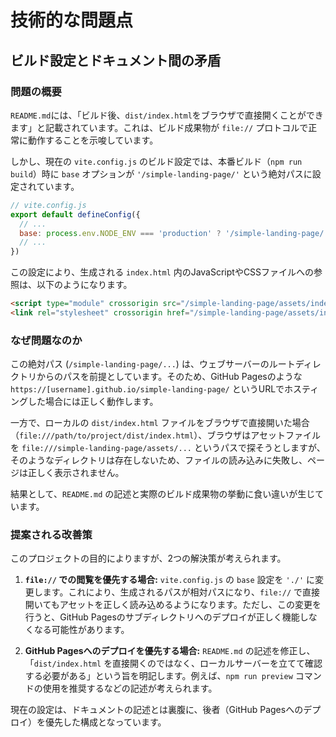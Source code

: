 # 技術的な問題点

## ビルド設定とドキュメント間の矛盾

### 問題の概要

`README.md`には、「ビルド後、`dist/index.html`をブラウザで直接開くことができます」と記載されています。これは、ビルド成果物が `file://` プロトコルで正常に動作することを示唆しています。

しかし、現在の `vite.config.js` のビルド設定では、本番ビルド（`npm run build`）時に `base` オプションが `'/simple-landing-page/'` という絶対パスに設定されています。

```javascript
// vite.config.js
export default defineConfig({
  // ...
  base: process.env.NODE_ENV === 'production' ? '/simple-landing-page/' : './', // GitHub Pages対応
  // ...
})
```

この設定により、生成される `index.html` 内のJavaScriptやCSSファイルへの参照は、以下のようになります。

```html
<script type="module" crossorigin src="/simple-landing-page/assets/index-....js"></script>
<link rel="stylesheet" crossorigin href="/simple-landing-page/assets/index-....css">
```

### なぜ問題なのか

この絶対パス (`/simple-landing-page/...`) は、ウェブサーバーのルートディレクトリからのパスを前提としています。そのため、GitHub Pagesのような `https://[username].github.io/simple-landing-page/` というURLでホスティングした場合には正しく動作します。

一方で、ローカルの `dist/index.html` ファイルをブラウザで直接開いた場合（`file:///path/to/project/dist/index.html`）、ブラウザはアセットファイルを `file:///simple-landing-page/assets/...` というパスで探そうとしますが、そのようなディレクトリは存在しないため、ファイルの読み込みに失敗し、ページは正しく表示されません。

結果として、`README.md` の記述と実際のビルド成果物の挙動に食い違いが生じています。

### 提案される改善策

このプロジェクトの目的によりますが、2つの解決策が考えられます。

1.  **`file://` での閲覧を優先する場合:**
    `vite.config.js` の `base` 設定を `'./'` に変更します。これにより、生成されるパスが相対パスになり、`file://` で直接開いてもアセットを正しく読み込めるようになります。ただし、この変更を行うと、GitHub Pagesのサブディレクトリへのデプロイが正しく機能しなくなる可能性があります。

2.  **GitHub Pagesへのデプロイを優先する場合:**
    `README.md` の記述を修正し、「`dist/index.html` を直接開くのではなく、ローカルサーバーを立てて確認する必要がある」という旨を明記します。例えば、`npm run preview` コマンドの使用を推奨するなどの記述が考えられます。

現在の設定は、ドキュメントの記述とは裏腹に、後者（GitHub Pagesへのデプロイ）を優先した構成となっています。
